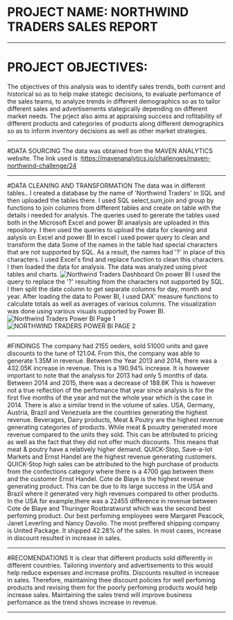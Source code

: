 # PROJECT NAME: NORTHWIND TRADERS SALES REPORT

---
# PROJECT OBJECTIVES:
The objectives of this analysis was to identify sales trends, both current  and historical so as to help make stategic decisions, to evaluate perfomance of the sales teams, to analyze trends in different demographics so as to tailor different sales and advertisements stategically depending on different market needs. The prject also aims at appraising success and rofitability of different products and categories of products along different demographics so as to inform inventory decisions as well as other market strategies.

---
#DATA SOURCING
The data was obtained from the MAVEN ANALYTICS website.
The link used is :https://mavenanalytics.io/challenges/maven-northwind-challenge/24

---
#DATA CLEANING AND TRANSFORMATION
The data was in different tables.. I created a database by the name of 'Northwind Traders' in SQL and then uploaded the tables there. 
I used SQL select,sum,join and group by functions to join columns from different tables and create on table with the details i needed for analysis.
The queries used to gererate the tables used both in the Microsoft Excel and power BI anaalysis are uploaded in this repository.
I then used the queries to upload the data for cleaning and aalysis on Excel and power BI
In excel i used power query to clean and transform the data
Some of the names in the table had special characters that are not supported by SQL. As a result, the names had '?' in place of this characters. 
I used Excel's find and replace function to clean this characters. 
I then loaded the data for analysis.
The data was analyzed using pivot tables and charts.
![Northwind Traders Dashboard](https://github.com/wanguikamauf/Northwind-Traders-Report-/assets/133157010/00cdc713-a2b2-4a02-a4a5-c617b9322ab3)
On power BI I used the query to replace the '?' resulting from the characters not supported by SQL.
I then split the date column to get separate columns for day, month and year.
After loading the data to Power BI, I used DAX' measure functions to calculate totals as well as averages of various columns.
The visualization was done using various visuals supported by Power BI.
![Northwind Traders Power BI Page 1](https://github.com/wanguikamauf/Northwind-Traders-Report-/assets/133157010/74ff3a23-14de-4111-9960-78cd1e27083e)
![NORTHWIND TRADERS POWER BI PAGE 2](https://github.com/wanguikamauf/Northwind-Traders-Report-/assets/133157010/89802817-acfb-4e1a-ac60-87b786dc2736)

---
#FINDINGS
The company had 2155 oeders, sold 51000 units and gave discounts to the tune of 121.04. From this, the company was able to generate 1.35M in revenue.
Between the Year 2013 and 2014, there was a 432.05K increase in revenue. This is a 190.94% increase. It is however important to note that the analysis for 2013 had only 5 months of data. Between 2014 and 2015, there was a decrease of 188.6K  This is however not a true reflection of the perfomance that year since analysis is for the first five months of the year and not the whole year which is the case in 2014. There is also a similar trend in the volume of sales.
USA, Germany, Austria, Brazil and Venezuela are the countries generating the highest revenue.
Beverages, Dairy products, Meat & Poutry are the highest revenue generating categories of products. While meat & pouutry generated more revenue compared to the units they  sold. This can be attributed to pricing as well as the fact that they did not offer much discounts. This means that meat & poutry have a relatively higher demand.
QUICK-Stop, Save-a-lot Markets and Ernst Handel are the highest revenue generating customers. QUICK-Stop high sales can be attributed to the high purchase of products from the confections category where there is a 4700 gap between them and the customer Ernst Handel.
Cote de Blaye is the highest revenue generating product. This can be due to its large success in the USA and Brazil where it generated very high revenues compared to other products. In the USA for example,there was a 22455 difference in revenue between Cote de Blaye and Thuringer Rostbratwurst which was the second best perfoming product.
Our best perfoming employees were Margaret Peacock, Janet Leverling and Nancy Davolio.
The most preffered shipping company is United Package. It shipped 42.28% of the sales.
In most cases, increase in discount resulted in increase in sales.

---
#RECOMENDATIONS
It is clear that different products sold differently in different countries. Tailoring inventory and advertisements to this would help reduce expenses and increase profits.
Discounts resulted in increase in sales. Therefore, maintaining thee discount policies for well perfoming products and revising them for the poorly perfoming products would help increase sales.
Maintaining the sales trend will improve business perfomance as the trend shows increase in revenue.

---
